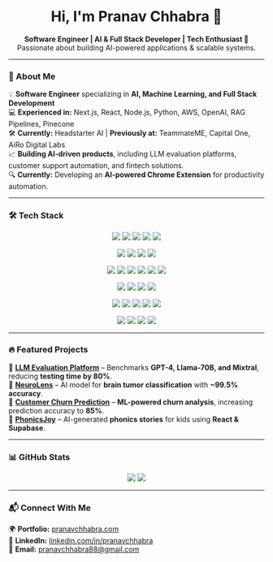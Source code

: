 <h1 align="center">Hi, I'm Pranav Chhabra 👋</h1>  
<p align="center">
  <b>Software Engineer | AI & Full Stack Developer | Tech Enthusiast 🚀</b>  
  <br> Passionate about building AI-powered applications & scalable systems.  
</p>  

---

### 🚀 About Me  
💡 **Software Engineer** specializing in **AI, Machine Learning, and Full Stack Development**  
💻 **Experienced in:** Next.js, React, Node.js, Python, AWS, OpenAI, RAG Pipelines, Pinecone  
🛠 **Currently:** Headstarter AI | **Previously at:** TeammateME, Capital One, AiRo Digital Labs  
📈 **Building AI-driven products**, including LLM evaluation platforms, customer support automation, and fintech solutions.  
🔍 **Currently:** Developing an **AI-powered Chrome Extension** for productivity automation.  

---

### 🛠️ Tech Stack  

<p align="center">
  <!-- Languages -->
  <img src="https://img.shields.io/badge/Java-007396?style=for-the-badge&logo=java&logoColor=white" />
  <img src="https://img.shields.io/badge/JavaScript-F7DF1E?style=for-the-badge&logo=javascript&logoColor=black" />
  <img src="https://img.shields.io/badge/TypeScript-3178C6?style=for-the-badge&logo=typescript&logoColor=white" />
  <img src="https://img.shields.io/badge/Python-3776AB?style=for-the-badge&logo=python&logoColor=white" />
  <img src="https://img.shields.io/badge/Swift-FA7343?style=for-the-badge&logo=swift&logoColor=white" />
</p>

<p align="center">
  <!-- Frontend -->
  <img src="https://img.shields.io/badge/Next.js-000000?style=for-the-badge&logo=next.js&logoColor=white" />
  <img src="https://img.shields.io/badge/React-61DAFB?style=for-the-badge&logo=react&logoColor=black" />
  <img src="https://img.shields.io/badge/React_Native-61DAFB?style=for-the-badge&logo=react&logoColor=black" />
  <img src="https://img.shields.io/badge/TailwindCSS-38B2AC?style=for-the-badge&logo=tailwind-css&logoColor=white" />
</p>

<p align="center">
  <!-- Backend & Cloud -->
  <img src="https://img.shields.io/badge/Node.js-339933?style=for-the-badge&logo=node.js&logoColor=white" />
  <img src="https://img.shields.io/badge/Express.js-000000?style=for-the-badge&logo=express&logoColor=white" />
  <img src="https://img.shields.io/badge/AWS-FF9900?style=for-the-badge&logo=amazonaws&logoColor=black" />
  <img src="https://img.shields.io/badge/GCP-4285F4?style=for-the-badge&logo=googlecloud&logoColor=white" />
  <img src="https://img.shields.io/badge/Firebase-FFCA28?style=for-the-badge&logo=firebase&logoColor=black" />
  <img src="https://img.shields.io/badge/Docker-2496ED?style=for-the-badge&logo=docker&logoColor=white" />
</p>

<p align="center">
  <!-- Databases & Vector Search -->
  <img src="https://img.shields.io/badge/MongoDB-47A248?style=for-the-badge&logo=mongodb&logoColor=white" />
  <img src="https://img.shields.io/badge/MySQL-4479A1?style=for-the-badge&logo=mysql&logoColor=white" />
  <img src="https://img.shields.io/badge/Pinecone-0055FF?style=for-the-badge" />
  <img src="https://img.shields.io/badge/Supabase-3ECF8E?style=for-the-badge&logo=supabase&logoColor=white" />
</p>

<p align="center">
  <!-- AI & Automation -->
  <img src="https://img.shields.io/badge/OpenAI-412991?style=for-the-badge&logo=openai&logoColor=white" />
  <img src="https://img.shields.io/badge/GPT_4-EE4C2C?style=for-the-badge&logo=openai&logoColor=white" />
  <img src="https://img.shields.io/badge/AWS_Rekognition-FF9900?style=for-the-badge&logo=amazonaws&logoColor=black" />
  <img src="https://img.shields.io/badge/Hugging_Face-FFCC00?style=for-the-badge&logo=huggingface&logoColor=black" />
  <img src="https://img.shields.io/badge/RAG-000000?style=for-the-badge" />
</p>

<p align="center">
  <!-- APIs & Tools -->
  <img src="https://img.shields.io/badge/REST_APIs-0055FF?style=for-the-badge" />
  <img src="https://img.shields.io/badge/Stripe-008CDD?style=for-the-badge&logo=stripe&logoColor=white" />
  <img src="https://img.shields.io/badge/TDD-00BFFF?style=for-the-badge" />
  <img src="https://img.shields.io/badge/Agile-29A329?style=for-the-badge" />
</p>


---

### 🔥 Featured Projects  

📌 **[LLM Evaluation Platform](https://github.com/pc9350/LLM-Evaluation-platform)** – Benchmarks **GPT-4, Llama-70B, and Mixtral**, reducing **testing time by 80%**.  
📌 **[NeuroLens](https://github.com/pc9350/NeuroLens_Brain_Tumor_Classification)** – AI model for **brain tumor classification** with **~99.5% accuracy**.  
📌 **[Customer Churn Prediction](https://github.com/pc9350/Customer-Churn-Prediction)** – **ML-powered churn analysis**, increasing prediction accuracy to **85%**.  
📌 **[PhonicsJoy](https://github.com/pc9350/phonics-story-generator)** – AI-generated **phonics stories** for kids using **React & Supabase**.  

---

### 📊 GitHub Stats  
<p align="center">
  <img src="https://github-readme-stats.vercel.app/api?username=pc9350&show_icons=true&theme=radical&hide=contribs" />
  <img src="https://github-readme-stats.vercel.app/api/top-langs/?username=pc9350&layout=compact&theme=radical" />
</p>

---

### 📬 Connect With Me  
🌍 **Portfolio:** [pranavchhabra.com](https://pranavchhabra.com/)  
💼 **LinkedIn:** [linkedin.com/in/pranavchhabra](https://linkedin.com/in/pranavchhabra)  
📧 **Email:** [pranavchhabra88@gmail.com](mailto:pranavchhabra88@gmail.com)  
